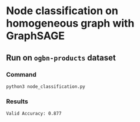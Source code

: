 # Node classification on homogeneous graph with GraphSAGE

## Run on `ogbn-products` dataset

### Command
```
python3 node_classification.py
```

### Results
```
Valid Accuracy: 0.877
```